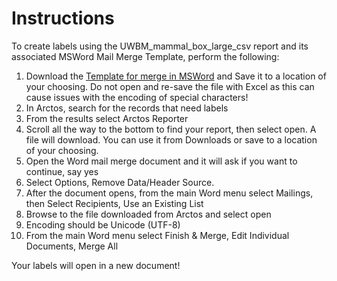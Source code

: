# Instructions

To create labels using the UWBM_mammal_box_large_csv report and its associated MSWord Mail Merge Template, perform the following:

1. Download the <a href="https://github.com/ArctosDB/Arctos-Workflows/blob/main/MSWord_Reports/UWBM_Mamm%20large%20mammal%20box.docx" class="external" target="_blank">Template for merge in MSWord</a> and Save it to a location of your choosing. Do not open and re-save the file with Excel as this can cause issues with the encoding of special characters! 
2. In Arctos, search for the records that need labels 
3. From the results select Arctos Reporter 
4. Scroll all the way to the bottom to find your report, then select open. A file will download. You can use it from Downloads or save to a location of your choosing. 
5. Open the Word mail merge document and it will ask if you want to continue, say yes 
6. Select Options, Remove Data/Header Source. 
7. After the document opens, from the main Word menu select Mailings, then Select Recipients, Use an Existing List 
8. Browse to the file downloaded from Arctos and select open 
9. Encoding should be Unicode (UTF-8) 
10. From the main Word menu select Finish & Merge, Edit Individual Documents, Merge All 

Your labels will open in a new document!
